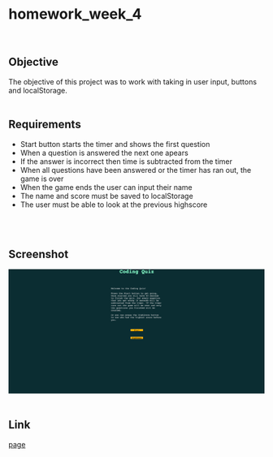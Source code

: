 # homework_week_4
<br>

## Objective
  The objective of this project was to work with taking in user input, buttons and localStorage.
<br>
<br>

## Requirements
* Start button starts the timer and shows the first question
* When a question is answered the next one apears
* If the answer is incorrect then time is subtracted from the timer
* When all questions have been answered or the timer has ran out, the game is over
* When the game ends the user can input their name
* The name and score must be saved to localStorage
* The user must be able to look at the previous highscore
<br>
<br>

## Screenshot
![Screenshot](Assets/images/homework_week_4-Screenshot.png)
<br>
<br>

## Link
[page](https://kevinhenleycode.github.io/homework_week_4/)
<br>
<br>